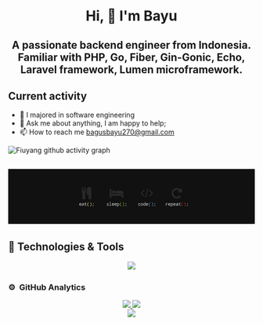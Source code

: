 # <p align="center"> Hi, 👋 I'm Bayu </p>

## <p align="center"> A passionate backend engineer from Indonesia. Familiar with PHP, Go, Fiber, Gin-Gonic, Echo, Laravel framework, Lumen microframework. </p>

## Current activity
- 💼 I majored in software engineering
- 💬 Ask me about anything, I am happy to help;
- 📫 How to reach me bagusbayu270@gmail.com

![Fiuyang github activity graph](https://github-readme-activity-graph.vercel.app/graph?username=fiuyang&theme=tokyo-night)

## <p align="center"> <img alt="cover-github" src="https://github.com/Whyu9-9/Whyu9-9/blob/master/cover1.png"> </p>

## 🔧 Technologies & Tools
<p align="center">
 <a href="https://skillicons.dev">
    <img src="https://skillicons.dev/icons?i=golang,php,js,ts,nodejs,nest,laravel,mysql,postgres,git,docker,postman,vscode&perline=20" />
  </a>
</p>

### ⚙️ &nbsp;GitHub Analytics
<p align="center">
<a href="https://github.com/fiuyang">
  <img height="180em" src="https://github-readme-stats-eight-theta.vercel.app/api?username=fiuyang&show_icons=true&theme=tokyonight&include_all_commits=true&count_private=true&hide_border=true"/>
  <img height="180em" src="https://github-readme-stats-eight-theta.vercel.app/api/top-langs/?username=byuang&hide_border=true&cache_seconds=1800&layout=compact&langs_count=8&theme=tokyonight"/> 
  <br/>
  <img height="180em" src="https://github-readme-streak-stats.herokuapp.com/?user=fiuyang&theme=buefy-dark&hide_border=true&background=1a1b27"/>
  </a>
</p>



